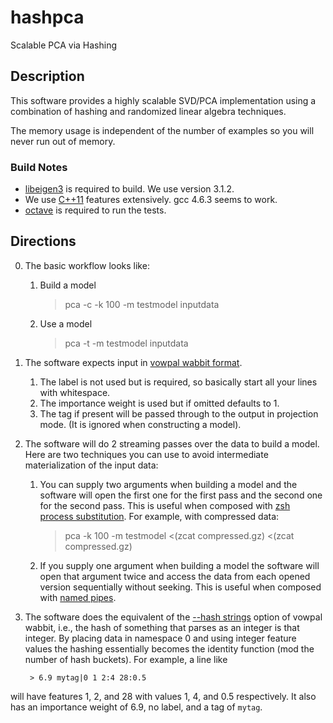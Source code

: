 hashpca
=======

Scalable PCA via Hashing

Description
-----------

This software provides a highly scalable SVD/PCA implementation using
a combination of hashing and randomized linear algebra techniques.

The memory usage is independent of the number of examples so you will
never run out of memory.  

### Build Notes 
* [libeigen3](http://eigen.tuxfamily.org/index.php?title=Main_Page) is required to build.  We use version 3.1.2.
* We use [C++11](http://en.wikipedia.org/wiki/C%2B%2B11) features extensively.  gcc 4.6.3 seems to work.
* [octave](http://www.gnu.org/software/octave/) is required to run the tests.

Directions
-----------

0. The basic workflow looks like:
	1. Build a model

        > pca -c -k 100 -m testmodel inputdata
	2. Use a model

        > pca -t -m testmodel inputdata  
1. The software expects input in [vowpal wabbit format](https://github.com/JohnLangford/vowpal_wabbit/wiki/Input-format).  
	1. The label is not used but is required, so basically start all your lines with whitespace.
	2. The importance weight is used but if omitted defaults to 1.
	3. The tag if present will be passed through to the output in projection mode.  (It is ignored when constructing a model).
2. The software will do 2 streaming passes over the data to build a model.  Here are two techniques you can use to avoid intermediate materialization of the input data: 
	1.  You can supply two arguments when building a model and the software will open the first one for the first pass and the second one for the second pass.  This is  useful when composed with [zsh process substitution](http://zsh.sourceforge.net/Intro/intro_7.html).  For example, with compressed data:

        >  pca -k 100 -m testmodel <(zcat compressed.gz) <(zcat compressed.gz)
	2. If you supply one argument when building a model the software will open that argument twice and access the data from each opened version sequentially without seeking.  This is useful when composed with [named pipes](https://en.wikipedia.org/wiki/Named_pipe).
3. The software does the equivalent of the [--hash strings](https://github.com/JohnLangford/vowpal_wabbit/wiki/Feature-Hashing-and-Extraction#the---hash-command-line-option) option of vowpal wabbit, i.e., the hash of something that parses as an integer is that integer.  By placing data in namespace 0 and using integer feature values the hashing essentially becomes the identity function (mod the number of hash buckets).  For example, a line like

        > 6.9 mytag|0 1 2:4 28:0.5

 will have features 1, 2, and 28 with values 1, 4, and 0.5 respectively.  It also has an importance weight of 6.9, no label, and a tag of `mytag`.
